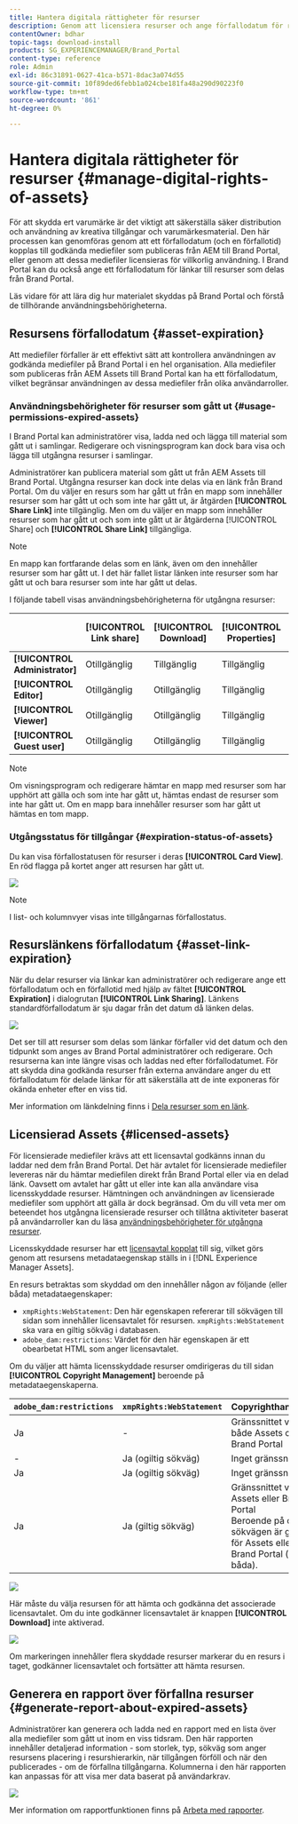```yaml
---
title: Hantera digitala rättigheter för resurser
description: Genom att licensiera resurser och ange förfallodatum för resurser och delade länkar kan du kontrollera användningen av dessa resurser och skydda dem.
contentOwner: bdhar
topic-tags: download-install
products: SG_EXPERIENCEMANAGER/Brand_Portal
content-type: reference
role: Admin
exl-id: 86c31891-0627-41ca-b571-8dac3a074d55
source-git-commit: 10f89ded6febb1a024cbe181fa48a290d90223f0
workflow-type: tm+mt
source-wordcount: '861'
ht-degree: 0%

---
```


# Hantera digitala rättigheter för resurser {#manage-digital-rights-of-assets}

För att skydda ert varumärke är det viktigt att säkerställa säker distribution och användning av kreativa tillgångar och varumärkesmaterial. Den här processen kan genomföras genom att ett förfallodatum (och en förfallotid) kopplas till godkända mediefiler som publiceras från AEM till Brand Portal, eller genom att dessa mediefiler licensieras för villkorlig användning. I Brand Portal kan du också ange ett förfallodatum för länkar till resurser som delas från Brand Portal.

Läs vidare för att lära dig hur materialet skyddas på Brand Portal och förstå de tillhörande användningsbehörigheterna.

## Resursens förfallodatum {#asset-expiration}

Att mediefiler förfaller är ett effektivt sätt att kontrollera användningen av godkända mediefiler på Brand Portal i en hel organisation. Alla mediefiler som publiceras från AEM Assets till Brand Portal kan ha ett förfallodatum, vilket begränsar användningen av dessa mediefiler från olika användarroller.

### Användningsbehörigheter för resurser som gått ut {#usage-permissions-expired-assets}

I Brand Portal kan administratörer visa, ladda ned och lägga till material som gått ut i samlingar. Redigerare och visningsprogram kan dock bara visa och lägga till utgångna resurser i samlingar.

Administratörer kan publicera material som gått ut från AEM Assets till Brand Portal. Utgångna resurser kan dock inte delas via en länk från Brand Portal. Om du väljer en resurs som har gått ut från en mapp som innehåller resurser som har gått ut och som inte har gått ut, är åtgärden **[!UICONTROL Share Link]** inte tillgänglig. Men om du väljer en mapp som innehåller resurser som har gått ut och som inte gått ut är åtgärderna [!UICONTROL Share] och **[!UICONTROL Share Link]** tillgängliga.

>[!NOTE]
>
>En mapp kan fortfarande delas som en länk, även om den innehåller resurser som har gått ut. I det här fallet listar länken inte resurser som har gått ut och bara resurser som inte har gått ut delas.

I följande tabell visas användningsbehörigheterna för utgångna resurser:

|   | **[!UICONTROL Link share]** | **[!UICONTROL Download]** | **[!UICONTROL Properties]** | **[!UICONTROL Add to collection]** | **[!UICONTROL Delete]** |
|---|---|---|---|---|---|
| **[!UICONTROL Administrator]** | Otillgänglig | Tillgänglig | Tillgänglig | Tillgänglig | Tillgänglig |
| **[!UICONTROL Editor]** | Otillgänglig | Otillgänglig | Tillgänglig | Tillgänglig | Otillgänglig |
| **[!UICONTROL Viewer]** | Otillgänglig | Otillgänglig | Tillgänglig | Tillgänglig | Otillgänglig |
| **[!UICONTROL Guest user]** | Otillgänglig | Otillgänglig | Tillgänglig | Tillgänglig | Otillgänglig |

>[!NOTE]
>
>Om visningsprogram och redigerare hämtar en mapp med resurser som har upphört att gälla och som inte har gått ut, hämtas endast de resurser som inte har gått ut. Om en mapp bara innehåller resurser som har gått ut hämtas en tom mapp.

### Utgångsstatus för tillgångar {#expiration-status-of-assets}

Du kan visa förfallostatusen för resurser i deras **[!UICONTROL Card View]**. En röd flagga på kortet anger att resursen har gått ut.

![](assets/expired_assets_cardview.png)

>[!NOTE]
>
>I list- och kolumnvyer visas inte tillgångarnas förfallostatus.

## Resurslänkens förfallodatum {#asset-link-expiration}

När du delar resurser via länkar kan administratörer och redigerare ange ett förfallodatum och en förfallotid med hjälp av fältet **[!UICONTROL Expiration]** i dialogrutan **[!UICONTROL Link Sharing]**. Länkens standardförfallodatum är sju dagar från det datum då länken delas.

![](assets/asset-link-sharing.png)

Det ser till att resurser som delas som länkar förfaller vid det datum och den tidpunkt som anges av Brand Portal administratörer och redigerare. Och resurserna kan inte längre visas och laddas ned efter förfallodatumet. För att skydda dina godkända resurser från externa användare anger du ett förfallodatum för delade länkar för att säkerställa att de inte exponeras för okända enheter efter en viss tid.

Mer information om länkdelning finns i [Dela resurser som en länk](../using/brand-portal-link-share.md).

## Licensierad Assets {#licensed-assets}

För licensierade mediefiler krävs att ett licensavtal godkänns innan du laddar ned dem från Brand Portal. Det här avtalet för licensierade mediefiler levereras när du hämtar mediefilen direkt från Brand Portal eller via en delad länk. Oavsett om avtalet har gått ut eller inte kan alla användare visa licensskyddade resurser. Hämtningen och användningen av licensierade mediefiler som upphört att gälla är dock begränsad. Om du vill veta mer om beteendet hos utgångna licensierade resurser och tillåtna aktiviteter baserat på användarroller kan du läsa [användningsbehörigheter för utgångna resurser](../using/manage-digital-rights-of-assets.md#usage-permissions-expired-assets).

Licensskyddade resurser har ett [licensavtal kopplat](https://experienceleague.adobe.com/en/docs/experience-manager-65/content/assets/administer/drm) till sig, vilket görs genom att resursens metadataegenskap ställs in i [!DNL Experience Manager Assets].

En resurs betraktas som skyddad om den innehåller någon av följande (eller båda) metadataegenskaper:

* `xmpRights:WebStatement`: Den här egenskapen refererar till sökvägen till sidan som innehåller licensavtalet för resursen. `xmpRights:WebStatement` ska vara en giltig sökväg i databasen.
* `adobe_dam:restrictions`: Värdet för den här egenskapen är ett obearbetat HTML som anger licensavtalet.


Om du väljer att hämta licensskyddade resurser omdirigeras du till sidan **[!UICONTROL Copyright Management]** beroende på metadataegenskaperna.

| `adobe_dam:restrictions` | `xmpRights:WebStatement` | Copyrighthantering |
| --- | --- | --- |
| Ja | - | Gränssnittet visas i både Assets och Brand Portal |
| - | Ja (ogiltig sökväg) | Inget gränssnitt |
| Ja | Ja (ogiltig sökväg) | Inget gränssnitt |
| Ja | Ja (giltig sökväg) | Gränssnittet visas i Assets eller Brand Portal</br>Beroende på om sökvägen är giltig för Assets eller Brand Portal (eller båda). |

![](assets/asset-copyright-mgmt.png)

Här måste du välja resursen för att hämta och godkänna det associerade licensavtalet. Om du inte godkänner licensavtalet är knappen **[!UICONTROL Download]** inte aktiverad.

![](assets/licensed-asset-download-2.png)

Om markeringen innehåller flera skyddade resurser markerar du en resurs i taget, godkänner licensavtalet och fortsätter att hämta resursen.

## Generera en rapport över förfallna resurser {#generate-report-about-expired-assets}

Administratörer kan generera och ladda ned en rapport med en lista över alla mediefiler som gått ut inom en viss tidsram. Den här rapporten innehåller detaljerad information - som storlek, typ, sökväg som anger resursens placering i resurshierarkin, när tillgången förföll och när den publicerades - om de förfallna tillgångarna. Kolumnerna i den här rapporten kan anpassas för att visa mer data baserat på användarkrav.

![](assets/assets-expired.png)

Mer information om rapportfunktionen finns på [Arbeta med rapporter](../using/brand-portal-reports.md#work-with-reports).
